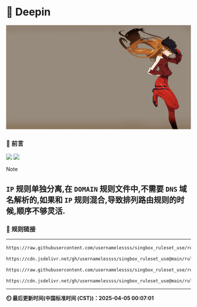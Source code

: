 
# 🧸 Deepin
![](https://raw.githubusercontent.com/usernamelessss/picture-bed/main/images/202504042256831.jpg)
### 📣 前言
![](https://shields.io/badge/-移除重复规则-ff69b4) ![](https://shields.io/badge/-IP&nbsp;规则单独存放不与&nbsp;DOMAIN&nbsp;等混合-green)
> [!NOTE]
**`IP` 规则单独分离,在 `DOMAIN` 规则文件中,不需要 `DNS` 域名解析的,如果和 `IP` 规则混合,导致排列路由规则的时候,顺序不够灵活.**
---

###  🔗 规则链接
---

```url
https://raw.githubusercontent.com/usernamelessss/singbox_ruleset_use/refs/heads/main/rule/Deepin/Deepin_No_IP.json
```

```url
https://cdn.jsdelivr.net/gh/usernamelessss/singbox_ruleset_use@main/rule/Deepin/Deepin_No_IP.json
```

```url
https://raw.githubusercontent.com/usernamelessss/singbox_ruleset_use/refs/heads/main/rule/Deepin/Deepin_No_IP.srs
```

```url
https://cdn.jsdelivr.net/gh/usernamelessss/singbox_ruleset_use@main/rule/Deepin/Deepin_No_IP.srs
```

---
**⏲️ 最后更新时间(中国标准时间 (CST))：2025-04-05 00:07:01**
